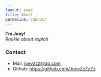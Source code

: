 ```yaml
---
layout: page
title: About
permalink: /about/
---
```

**I'm Joey!**
<br>
*Rookie about exploit*
<br>

### Contact

* Mail: joeyzzz@qq.com
* Github: https://github.com/JoeyZzZzZz

